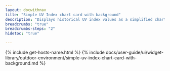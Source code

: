 ```yaml
---
layout: docwithnav
title: "Simple UV Index chart card with background"
description: "Displays historical UV index values as a simplified chart with background. Optionally may display the corresponding latest UV index value."
breadcrumbs: "true"
breadcrumbs-steps: "2"
hidetoc: "true"

---
```

{% include get-hosts-name.html %}
{% include docs/user-guide/ui/widget-library/outdoor-environment/simple-uv-index-chart-card-with-background.md %}
